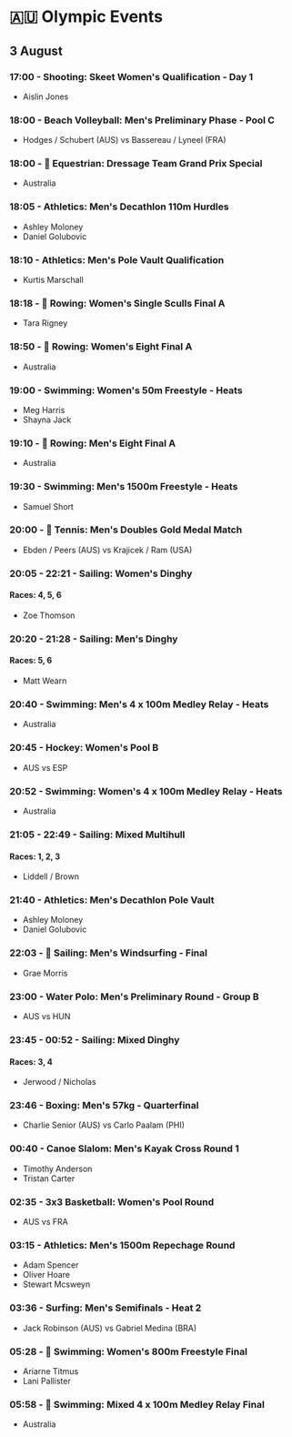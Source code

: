 # 🇦🇺 Olympic Events

## 3 August

### 17:00 - Shooting: Skeet Women's Qualification - Day 1
* Aislin Jones

### 18:00 - Beach Volleyball: Men's Preliminary Phase - Pool C
* Hodges / Schubert (AUS) vs Bassereau / Lyneel (FRA)

### 18:00 - 🏅 Equestrian: Dressage Team Grand Prix Special
* Australia

### 18:05 - Athletics: Men's Decathlon 110m Hurdles
* Ashley Moloney
* Daniel Golubovic

### 18:10 - Athletics: Men's Pole Vault Qualification
* Kurtis Marschall

### 18:18 - 🏅 Rowing: Women's Single Sculls Final A
* Tara Rigney

### 18:50 - 🏅 Rowing: Women's Eight Final A
* Australia

### 19:00 - Swimming: Women's 50m Freestyle - Heats
* Meg Harris
* Shayna Jack

### 19:10 - 🏅 Rowing: Men's Eight Final A
* Australia

### 19:30 - Swimming: Men's 1500m Freestyle - Heats
* Samuel Short

### 20:00 - 🏅 Tennis: Men's Doubles Gold Medal Match
* Ebden / Peers (AUS) vs Krajicek / Ram (USA)

### 20:05 - 22:21 - Sailing: Women's Dinghy
#### Races: 4, 5, 6
* Zoe Thomson

### 20:20 - 21:28 - Sailing: Men's Dinghy
#### Races: 5, 6
* Matt Wearn

### 20:40 - Swimming: Men's 4 x 100m Medley Relay - Heats
* Australia

### 20:45 - Hockey: Women's Pool B
* AUS vs ESP

### 20:52 - Swimming: Women's 4 x 100m Medley Relay - Heats
* Australia

### 21:05 - 22:49 - Sailing: Mixed Multihull
#### Races: 1, 2, 3
* Liddell / Brown

### 21:40 - Athletics: Men's Decathlon Pole Vault
* Ashley Moloney
* Daniel Golubovic

### 22:03 - 🏅 Sailing: Men's Windsurfing - Final
* Grae Morris

### 23:00 - Water Polo: Men's Preliminary Round - Group B
* AUS vs HUN

### 23:45 - 00:52 - Sailing: Mixed Dinghy
#### Races: 3, 4
* Jerwood / Nicholas

### 23:46 - Boxing: Men's 57kg - Quarterfinal
* Charlie Senior (AUS) vs Carlo Paalam (PHI)

### 00:40 - Canoe Slalom: Men's Kayak Cross Round 1
* Timothy Anderson
* Tristan Carter

### 02:35 - 3x3 Basketball: Women's Pool Round
* AUS vs FRA

### 03:15 - Athletics: Men's 1500m Repechage Round
* Adam Spencer
* Oliver Hoare
* Stewart Mcsweyn

### 03:36 - Surfing: Men's Semifinals - Heat 2
* Jack Robinson (AUS) vs Gabriel Medina (BRA)

### 05:28 - 🏅 Swimming: Women's 800m Freestyle Final
* Ariarne Titmus
* Lani Pallister

### 05:58 - 🏅 Swimming: Mixed 4 x 100m Medley Relay Final
* Australia


